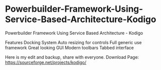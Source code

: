 # Powerbuilder-Framework-Using-Service-Based-Architecture-Kodigo

Powerbuilder Framework Using Service Based Architecture - Kodigo

Features
Docking System
Auto resizing for controls
Full generic use framework
Great looking GUI
Modern toolbars
Tabbed interface

Here is my edit and backup, share with everyone. 
Download Page: https://sourceforge.net/projects/kodigo/
